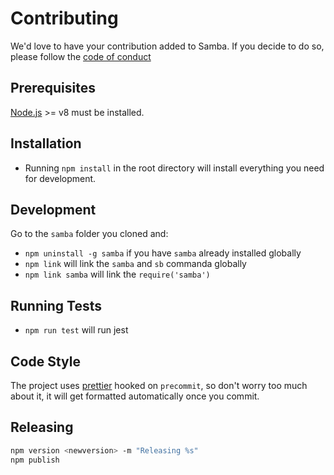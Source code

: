 # Contributing

We'd love to have your contribution added to Samba. If you decide to do so, please follow the
[code of conduct](CODE_OF_CONDUCT.md)

## Prerequisites

[Node.js](http://nodejs.org/) >= v8 must be installed.

## Installation

* Running `npm install` in the root directory will install everything you need for development.

## Development

Go to the `samba` folder you cloned and:

* `npm uninstall -g samba` if you have `samba` already installed globally
* `npm link` will link the `samba` and `sb` commanda globally
* `npm link samba` will link the `require('samba')`

## Running Tests

* `npm run test` will run jest

## Code Style

The project uses [prettier](https://github.com/prettier/prettier) hooked on `precommit`, so don't worry too much about it,
it will get formatted automatically once you commit.

## Releasing

```sh
npm version <newversion> -m "Releasing %s"
npm publish
```
